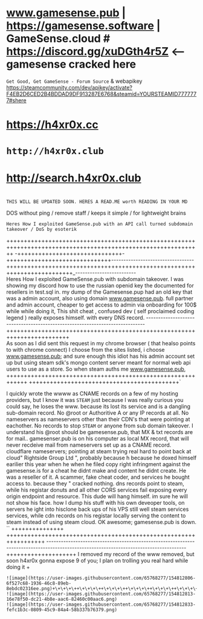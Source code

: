 # www.gamesense.pub | https://gamesense.software | GameSense.cloud # https://discord.gg/xuDGth4r5Z <--gamesense cracked here 
```Get Good, Get GameSense - Forum Source``` & webapikey https://steamcommunity.com/dev/apikey/activate?F4EB2D6CED2B4BDDAD9DF913287E6768&steamid=YOURSTEAMID7777777#shere
# https://h4xr0x.cc
# `http://h4xr0x.club`
# http://search.h4xr0x.club
# 
`THIS WILL BE UPDATED SOON. HERES A READ.ME worth READING IN YOUR MD`

DOS without ping / remove staff / keeps it simple / for lightweight brains                                                                                        

```Heres How I exploited GameSense.pub with an API call turned subdomain takeover / DoS by esoterik```

+\+\+\+\++\+\+\+\++\+\+\+\++\+\+\+\++\+\+\+\++\+\+\+\++\+\+\+\++\+\+\+\++\+\+\+\++\+\+\+\++\+\+\+\++\+\+\+\++\+\+\+\++\+\+\+\++\+\+\+\++\+\+\+\++\+\+\+\++\+\+\+\++\+\+\+\++\+\+\+\++\+\+\+\++\+\+\+\+
-+\+\+\+\++\+\+\+\++\+\+\+\++\+\+\+\++\+\+\+\++\+\+\+\+-+\+\+\+\++\+\+\+\++\+\+\+\++\+\+\+\++\+\+\+\++\+\+\+\+----------------------------------+++++++++++++++++++++++++++++++++++++++++++++++++++++++++++++++++++++++++_-------------------------	                
    Heres How I exploited GameSense.pub  with subdomain takeover. I was showing my discord how to use the russian openid key the documented for resellers in test.sql in. my dump of the Gamesense.pup had an old key that was a admin account, also using domain www.gamesense.pub. full partner and admin account, cheaper to get access to admin via onboarding for 100$ while while doing it,  This shit cheat , confused dev ( self proclaimed coding legend ) really exposes himself. with every DNS record.
 -----------------------------------------------------------------------------++++++++++++++++++++++++++++++++++++++++++++++++++++++++++++++++++++++++   
  As soon as I did sent this request in my chrome browser ( that healso points to with chrome connect) I choose from the 
  sites listed, i choose www.gamesense.pub; and sure enough this idiot has his admin account set up but using steam sdk's mongo content server meant for normal web api users to use as a store. So when steam auths me www.gamesense.pub, +\+\+\+\++\+\+\+\++\+\+\+\++\+\+\+\++\+\+\+\++\+\+\+\++\+\+\+\++\+\+\+\++\+\+\+\++\+\+\+\++\+\+\+\++\+\+\+\+
   +\+\+\+\++\+\+\+\++\+\+\+\++\+\+\+\++\+\+\+\++\+\+\+\++\+\+\+\++\+\+\+\++\+\+\`
                                    
  I quickly wrote the wwww as CNAME  records on a few of my hosting providers, but I know it was ``STEAM`` just because I was really curious you could say, he loses the  www.  because its lost its service and is a dangling sub-domain record. No @root or Authoritive A or any IP records at all. No nameservers as nameservers other than their CDN's that were pointing at eachother. No records to stop ``STEAM`` or anyone from sub domain takeover.  I understand his @root should be gamesense.pub,  that MX & txt records are for mail.. gamesenser.pub is on his computer as local  MX record, that will never recdeive mail from nameservers set up as a CNAME record.  cloudflare nameservers; pointing at steam trying real hard to point back at cloud" Rightside Group Ltd ", probably because h  because he doxed himself earilier this year when he when he filed copy right infringment  against the gamesense.is for a cheat he didnt make and content he didnt create. He was a  reseller of it. A  scammer, fake cheat coder, and services he bought access to. because they " cracked nothing. dns records point to steam, while his registar donuts and all other CORS services fail exposing every origin endpoint and resource. This dude will hang himself. im sure he will not show his face.  how I dump his stuff with his own deveoper tools, on servers he ight into hisclone back ups of his  VPS still well steam services  
services, while cdn records on his registar locally serving the content to steam instead of using steam cloud. OK awesome; gamesense.pub is down.   ``
+\+\+\+\++\+\+\+\++\+\+\+\+
                       +\+\+\+\++\+\+\+\++\+\+\+\++\+\+\+\++\+\+\+\++\+\+\+\++\+\+\+\++\+\+\+\++\+\+\+\++\+\+\+\++\+\+\+\++\+\+\+\++\+\+\+\+
---------------------------------------------------------------------------------------------------------------------------------------   +\+\+\+\++\+\+\+\++\+\+\+\++\+\+\+\+
   I removed my record of the www removed, but soon h4xr0x gonna expose 9 of you; I plan on trolling you real hard while doing it +
`````````````````````````````````````````````````````````````````````````````````````````````````````````````````````````````````````````````````````````````````````````````````
![image](https://user-images.githubusercontent.com/65768277/154812806-6f527c68-1936-46c8-89eb-8ebdc02316ee.png)+\+\+\+\++\+\+\+\++\+\+\+\++\+\+\+\++\+\+\+\++\+\+\+\++\+\+\+\+
![image](https://user-images.githubusercontent.com/65768277/154812813-16e78f50-dc21-4b8e-aac6-82460c00aac6.png)
![image](https://user-images.githubusercontent.com/65768277/154812833-fefc1b3c-0809-45c9-84a4-58b337b76379.png)

